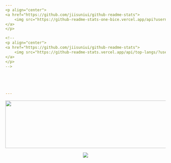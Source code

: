 ```yaml
---
<p align="center">
<a href="https://github.com/jiisuniui/github-readme-stats">
    <img src="https://github-readme-stats-one-bice.vercel.app/api?username=jiisuniui&show_icons=true&include_all_commits=true&count_private=true&role=OWNER,ORGANIZATION_MEMBER,COLLABORATOR" />
</a>
</p>

<!--
<p align="center">
<a href="https://github.com/jiisuniui/github-readme-stats">
    <img src="https://github-readme-stats.vercel.app/api/top-langs/?username=jiisuniui&show_icons=true&include_all_commits=true&count_private=true&role=OWNER,ORGANIZATION_MEMBER,COLLABORATOR" />
</a>
</p>
-->



  

---
```


<p align="center">
<a href="https://github.com/devxb/gitanimals">
  <img
    src="https://render.gitanimals.org/lines/jiisuniui?pet-id=646500501376191283"
    width="1000"
    height="150"
  />
</a>
</p>

<p align="center">  
<a href="https://github.com/devxb/gitanimals">
  <img src="https://render.gitanimals.org/farms/jiisuniui" style="max-width: 100%"/>
</a>
</p>


<!--
**jiisuniui/jiisuniui** is a ✨ _special_ ✨ repository because its `README.md` (this file) appears on your GitHub profile.

Here are some ideas to get you started:

- 🔭 I’m currently working on ...
- 🌱 I’m currently learning ...
- 👯 I’m looking to collaborate on ...
- 🤔 I’m looking for help with ...
- 💬 Ask me about ...
- 📫 How to reach me: ...
- 😄 Pronouns: ...
- ⚡ Fun fact: ...
-->
